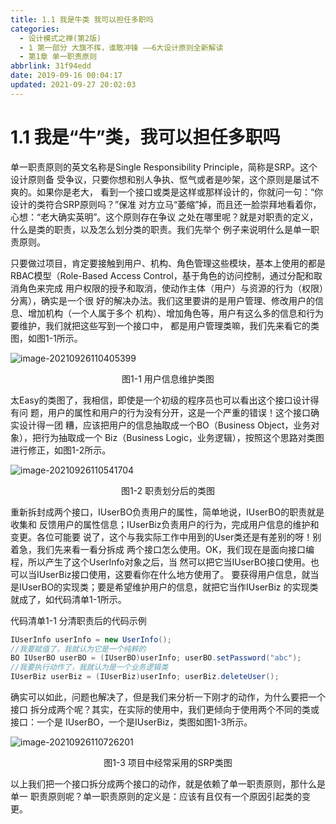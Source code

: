 ```yaml
---
title: 1.1 我是牛类 我可以担任多职吗
categories: 
  - 设计模式之禅(第2版)
  - 1 第一部分 大旗不挥，谁敢冲锋 ——6大设计原则全新解读
  - 第1章 单一职责原则
abbrlink: 31f94edd
date: 2019-09-16 00:04:17
updated: 2021-09-27 20:02:03
---
```

# 1.1 我是“牛”类，我可以担任多职吗
单一职责原则的英文名称是Single Responsibility Principle，简称是SRP。这个设计原则备 受争议，只要你想和别人争执、怄气或者是吵架，这个原则是屡试不爽的。如果你是老大， 看到一个接口或类是这样或那样设计的，你就问一句：“你设计的类符合SRP原则吗？”保准 对方立马“萎缩”掉，而且还一脸崇拜地看着你，心想：“老大确实英明”。这个原则存在争议 之处在哪里呢？就是对职责的定义，什么是类的职责，以及怎么划分类的职责。我们先举个 例子来说明什么是单一职责原则。

只要做过项目，肯定要接触到用户、机构、角色管理这些模块，基本上使用的都是 RBAC模型（Role-Based Access Control，基于角色的访问控制，通过分配和取消角色来完成 用户权限的授予和取消，使动作主体（用户）与资源的行为（权限）分离），确实是一个很 好的解决办法。我们这里要讲的是用户管理、修改用户的信息、增加机构（一个人属于多个 机构）、增加角色等，用户有这么多的信息和行为要维护，我们就把这些写到一个接口中， 都是用户管理类嘛，我们先来看它的类图，如图1-1所示。

![image-20210926110405399](https://gitee.com/XiaoLan223/images/raw/master/Blog/Sum/20210926110412.png)

<center>图1-1 用户信息维护类图</center>

太Easy的类图了，我相信，即使是一个初级的程序员也可以看出这个接口设计得有问 题，用户的属性和用户的行为没有分开，这是一个严重的错误！这个接口确实设计得一团 糟，应该把用户的信息抽取成一个BO（Business Object，业务对象），把行为抽取成一个 Biz（Business Logic，业务逻辑），按照这个思路对类图进行修正，如图1-2所示。

![image-20210926110541704](https://gitee.com/XiaoLan223/images/raw/master/Blog/Sum/20210926110541.png)
<center>图1-2 职责划分后的类图</center>

重新拆封成两个接口，IUserBO负责用户的属性，简单地说，IUserBO的职责就是收集和 反馈用户的属性信息；IUserBiz负责用户的行为，完成用户信息的维护和变更。各位可能要 说了，这个与我实际工作中用到的User类还是有差别的呀！别着急，我们先来看一看分拆成 两个接口怎么使用。OK，我们现在是面向接口编程，所以产生了这个UserInfo对象之后，当 然可以把它当IUserBO接口使用。也可以当IUserBiz接口使用，这要看你在什么地方使用了。 要获得用户信息，就当是IUserBO的实现类；要是希望维护用户的信息，就把它当作IUserBiz 的实现类就成了，如代码清单1-1所示。

代码清单1-1 分清职责后的代码示例
```java
IUserInfo userInfo = new UserInfo(); 
//我要赋值了，我就认为它是一个纯粹的
BO IUserBO userBO = (IUserBO)userInfo; userBO.setPassword("abc"); 
//我要执行动作了，我就认为是一个业务逻辑类 
IUserBiz userBiz = (IUserBiz)userInfo; userBiz.deleteUser();
```
确实可以如此，问题也解决了，但是我们来分析一下刚才的动作，为什么要把一个接口 拆分成两个呢？其实，在实际的使用中，我们更倾向于使用两个不同的类或接口：一个是 IUserBO，一个是IUserBiz，类图如图1-3所示。

![image-20210926110726201](https://gitee.com/XiaoLan223/images/raw/master/Blog/Sum/20210926110726.png)

<center>图1-3 项目中经常采用的SRP类图</center>

以上我们把一个接口拆分成两个接口的动作，就是依赖了单一职责原则，那什么是单一 职责原则呢？单一职责原则的定义是：应该有且仅有一个原因引起类的变更。


